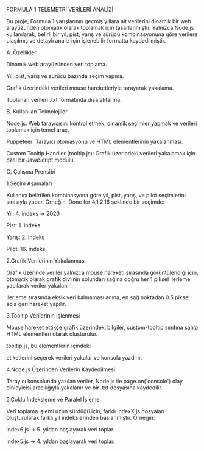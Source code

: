 FORMULA 1 TELEMETRİ VERİLERİ ANALİZİ

Bu proje, Formula 1 yarışlarının geçmiş yıllara ait verilerini dinamik bir web arayüzünden otomatik olarak toplamak için tasarlanmıştır. Yalnızca Node.js kullanılarak, belirli bir yıl, pist, yarış ve sürücü kombinasyonuna göre verilere ulaşılmış ve detaylı analiz için işlenebilir formatta kaydedilmiştir.

A.    Özellikler

Dinamik web arayüzünden veri toplama.

Yıl, pist, yarış ve sürücü bazında seçim yapma.

Grafik üzerindeki verileri mouse hareketleriyle tarayarak yakalama.

Toplanan verileri .txt formatında dışa aktarma.


B.    Kullanılan Teknolojiler

Node.js: Web tarayıcısını kontrol etmek, dinamik seçimler yapmak ve verileri toplamak için temel araç.

Puppeteer: Tarayıcı otomasyonu ve HTML elementlerinin yakalanması.

Custom Tooltip Handler (tooltip.js): Grafik üzerindeki verileri yakalamak için özel bir JavaScript modülü.


C.    Çalışma Prensibi

1.Seçim Aşamaları

Kullanıcı belirtilen kombinasyona göre yıl, pist, yarış, ve pilot seçimlerini sırasıyla yapar. Örneğin, Done for 4,1,2,16 şeklinde bir seçimde:

Yıl: 4. indeks → 2020

Pist: 1. indeks

Yarış: 2. indeks

Pilot: 16. indeks

2.Grafik Verilerinin Yakalanması


Grafik üzerinde veriler yalnızca mouse hareketi sırasında görüntülendiği için, otomatik olarak grafik div’inin solundan sağına doğru her 1 piksel ilerleme yapılarak veriler yakalanır.

İlerleme sırasında eksik veri kalmaması adına, en sağ noktadan 0.5 piksel sola geri hareket yapılır.

3.Tooltip Verilerinin İşlenmesi


Mouse hareket ettikçe grafik üzerindeki bilgiler, custom-tooltip sınıfına sahip HTML elementleri olarak oluşturulur.

tooltip.js, bu elementlerin içindeki <p> etiketlerini seçerek verileri yakalar ve konsola yazdırır.

4.Node.js Üzerinden Verilerin Kaydedilmesi



Tarayıcı konsolunda yazılan veriler, Node.js ile page.on('console') olay dinleyicisi aracılığıyla yakalanır ve bir .txt dosyasına kaydedilir.

5.Çoklu İndeksleme ve Paralel İşleme



Veri toplama işlemi uzun sürdüğü için, farklı indexX.js dosyaları oluşturularak farklı yıl indekslerinden başlanmıştır. Örneğin:

index6.js → 5. yıldan başlayarak veri toplar.

index5.js → 4. yıldan başlayarak veri toplar.

